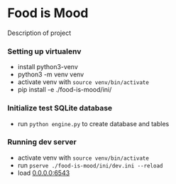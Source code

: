 # Food is Mood
Description of project

### Setting up virtualenv
  - install python3-venv
  - python3 -m venv venv
  - activate venv with `source venv/bin/activate`
  - pip install -e ./food-is-mood/ini/
  
### Initialize test SQLite database
  - run `python engine.py` to create database and tables

### Running dev server
  - activate venv with `source venv/bin/activate`
  - run `pserve ./food-is-mood/ini/dev.ini --reload `
  - load [0.0.0.0:6543](http://0.0.0.0:6543/)
